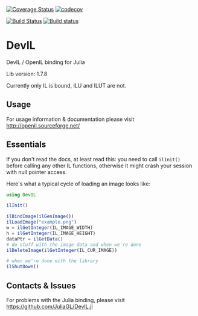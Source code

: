 [![Coverage Status](https://coveralls.io/repos/github/JuliaGL/DevIL.jl/badge.svg)](https://coveralls.io/github/JuliaGL/DevIL.jl)
[![codecov](https://codecov.io/gh/JuliaGL/DevIL.jl/branch/master/graph/badge.svg)](https://codecov.io/gh/JuliaGL/DevIL.jl)


[![Build Status](https://travis-ci.org/JuliaGL/DevIL.jl.svg?branch=master)](https://travis-ci.org/JuliaGL/DevIL.jl)
[![Build status](https://ci.appveyor.com/api/projects/status/jxwo3cbl0lroxewc/branch/master?svg=true)](https://ci.appveyor.com/project/SimonDanisch/devil-jl/branch/master)

# DevIL

DevIL / OpenIL binding for Julia

Lib version: 1.7.8

Currently only IL is bound, ILU and ILUT are not.

## Usage

For usage information & documentation please visit
http://openil.sourceforge.net/

## Essentials

If you don't read the docs, at least read this: you need to call `ilInit()` before calling any other IL functions, otherwise it might crash your session with null pointer access.

Here's what a typical cycle of loading an image looks like:

```Julia
using DevIL

ilInit()

ilBindImage(ilGenImage())
ilLoadImage("example.png")
w = ilGetInteger(IL_IMAGE_WIDTH)
h = ilGetInteger(IL_IMAGE_HEIGHT)
dataPtr = ilGetData()
# do stuff with the image data and when we're done
ilDeleteImage(ilGetInteger(IL_CUR_IMAGE))

# when we're done with the library
ilShutDown()
```

## Contacts & Issues

For problems with the Julia binding, please visit https://github.com/JuliaGL/DevIL.jl
